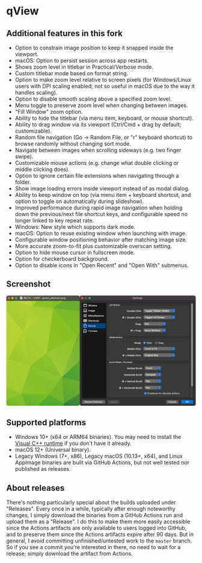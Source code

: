 # qView
## Additional features in this fork
* Option to constrain image position to keep it snapped inside the viewport.
* macOS: Option to persist session across app restarts.
* Shows zoom level in titlebar in Practical/Verbose mode.
* Custom titlebar mode based on format string.
* Option to make zoom level relative to screen pixels (for Windows/Linux users with DPI scaling enabled; not so useful in macOS due to the way it handles scaling).
* Option to disable smooth scaling above a specified zoom level.
* Menu toggle to preserve zoom level when changing between images.
* "Fill Window" zoom option.
* Ability to hide the titlebar (via menu item, keyboard, or mouse shortcut).
* Ability to drag window via its viewport (Ctrl/Cmd + drag by default; customizable).
* Random file navigation (Go -> Random File, or "r" keyboard shortcut) to browse randomly without changing sort mode.
* Navigate between images when scrolling sideways (e.g. two finger swipe).
* Customizable mouse actions (e.g. change what double clicking or middle clicking does).
* Option to ignore certain file extensions when navigating through a folder.
* Show image loading errors inside viewport instead of as modal dialog.
* Ability to keep window on top (via menu item + keyboard shortcut, and option to toggle on automatically during slideshow).
* Improved performance during rapid image navigation when holding down the previous/next file shortcut keys, and configurable speed no longer linked to key repeat rate.
* Windows: New style which supports dark mode.
* macOS: Option to reuse existing window when launching with image.
* Configurable window positioning behavior after matching image size.
* More accurate zoom-to-fit plus customizable overscan setting.
* Option to hide mouse cursor in fullscreen mode.
* Option for checkerboard background.
* Option to disable icons in "Open Recent" and "Open With" submenus.
## Screenshot
![screenshot](docs/screenshot.png)
## Supported platforms
* Windows 10+ (x64 or ARM64 binaries). You may need to install the [Visual C++ runtime](https://aka.ms/vs/17/release/vc_redist.x64.exe) if you don't have it already.
* macOS 12+ (Universal binary).
* Legacy Windows (7+, x86), Legacy macOS (10.13+, x64), and Linux AppImage binaries are built via GitHub Actions, but not well tested nor published as releases.
## About releases
There's nothing particularly special about the builds uploaded under "Releases". Every once in a while, typically after enough noteworthy changes, I simply download the binaries from a GitHub Actions run and upload them as a "Release". I do this to make them more easily accessible since the Actions artifacts are only available to users logged into GitHub, and to preserve them since the Actions artifacts expire after 90 days. But in general, I avoid committing unfinished/untested work to the `master` branch. So if you see a commit you're interested in there, no need to wait for a release; simply download the artifact from Actions.
